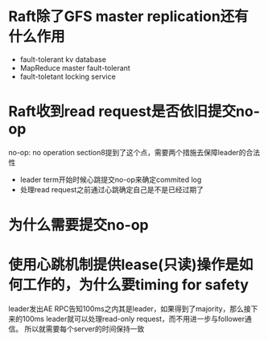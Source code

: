 # Raft除了GFS master replication还有什么作用
- fault-tolerant kv database
- MapReduce master fault-tolerant
- fault-toletant locking service
# Raft收到read request是否依旧提交no-op
no-op: no operation
section8提到了这个点，需要两个措施去保障leader的合法性
- leader term开始时候心跳提交no-op来确定commited log
- 处理read request之前通过心跳确定自己是不是已经过期了
# 为什么需要提交no-op

# 使用心跳机制提供lease(只读)操作是如何工作的，为什么要timing for safety
leader发出AE RPC告知100ms之内其是leader，如果得到了majority，那么接下来的100ms leader就可以处理read-only request，而不用进一步与follower通信。
所以就需要每个server的时间保持一致

